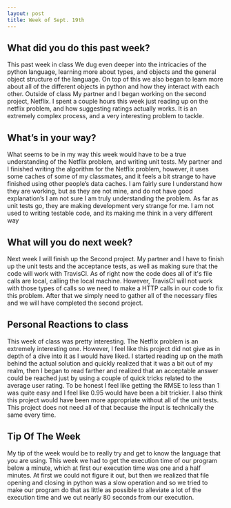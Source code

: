 ```yaml
---
layout: post
title: Week of Sept. 19th
---
```


## What did you do this past week?

This past week in class We dug even deeper into the intricacies of the python language, learning more about types, and objects and the general object structure of the language. On top of this we also began to learn more about all of the different objects in python and how they interact with each other. Outside of class My partner and I began working on the second project, Netflix. I spent a couple hours this week just reading up on the netflix problem, and how suggesting ratings actually works. It is an extremely complex process, and a very interesting problem to tackle.

## What’s in your way?

What seems to be in my way this week would have to be a true understanding of the Netflix problem, and writing unit tests. My partner and I finished writing the algorithm for the Netflix problem, however, it uses some caches of some of my classmates, and it feels a bit strange to have finished using other people’s data caches. I am fairly sure I understand how they are working, but as they are not mine, and do not have good explanation’s I am not sure I am truly understanding the problem. As far as unit tests go, they are making development very strange for me. I am not used to writing testable code, and its making me think in a very different way

## What will you do next week?

Next week I will finish up the Second project. My partner and I have to finish up the unit tests and the acceptance tests, as well as making sure that the code will work with TravisCI. As of right now the code does all of it's file calls are local, calling the local machine. However, TravisCI will not work with those types of calls so we need to make a HTTP calls in our code to fix this problem. After that we simply need to gather all of the necessary files and we will have completed the second project.

## Personal Reactions to class

This week of class was pretty interesting. The Netflix problem is an extremely interesting one. However, I feel like this project did not give as in depth of a dive into it as I would have liked. I started reading up on the math behind the actual solution and quickly realized that it was a bit out of my realm, then I began to read farther and realized that an acceptable answer could be reached just by using a couple of quick tricks related to the average user rating. To be honest I feel like getting the RMSE to less than 1 was quite easy and I feel like 0.95 would have been a bit trickier. I also think this project would have been more appropriate without all of the unit tests. This project does not need all of that because the input is technically the same every time.

## Tip Of The Week

My tip of the week would be to really try and get to know the language that you are using. This week we had to get the execution time of our program below a minute, which at first our execution time was one and a half minutes. At first we could not figure it out, but then we realized that file opening and closing in python was a slow operation and so we tried to make our program do that as little as possible to alleviate a lot of the execution time and we cut nearly 80 seconds from our execution.
